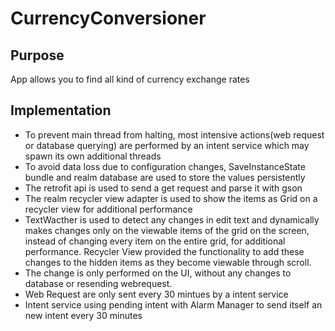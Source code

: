 # CurrencyConversioner

## Purpose

App allows you to find all kind of currency exchange rates

## Implementation
* To prevent main thread from halting, most intensive actions(web request or database querying) are performed by an intent service which may spawn its own additional threads
* To avoid data loss due to configuration changes, SaveInstanceState bundle and realm database are used to store the values persistently
* The retrofit api is used to send a get request and parse it with gson
* The realm recycler view adapter is used to show the items as Grid on a recycler view for additional performance
* TextWacther is used to detect any changes in edit text and dynamically makes changes only on the viewable items of the grid on the screen, instead of changing every item on the entire grid, for additional performance. Recycler View provided the functionality to add these changes to the hidden items as they become viewable through scroll.
* The change is only performed on the UI, without any changes to database or resending webrequest.
* Web Request are only sent every 30 mintues by a intent service
* Intent service using pending intent with Alarm Manager to send itself an new intent every 30 minutes